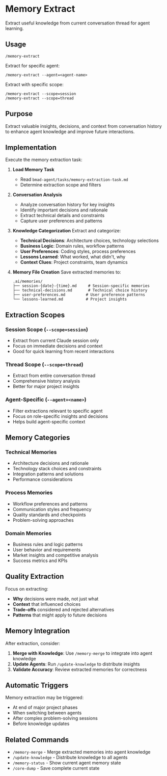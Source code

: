 # Memory Extract

Extract useful knowledge from current conversation thread for agent learning.

## Usage
```
/memory-extract
```

Extract for specific agent:
```
/memory-extract --agent=<agent-name>
```

Extract with specific scope:
```
/memory-extract --scope=session
/memory-extract --scope=thread
```

## Purpose
Extract valuable insights, decisions, and context from conversation history to enhance agent knowledge and improve future interactions.

## Implementation
Execute the memory extraction task:

1. **Load Memory Task**
   - Read `bmad-agent/tasks/memory-extraction-task.md`
   - Determine extraction scope and filters

2. **Conversation Analysis**
   - Analyze conversation history for key insights
   - Identify important decisions and rationale
   - Extract technical details and constraints
   - Capture user preferences and patterns

3. **Knowledge Categorization**
   Extract and categorize:
   - **Technical Decisions**: Architecture choices, technology selections
   - **Business Logic**: Domain rules, workflow patterns
   - **User Preferences**: Coding styles, process preferences
   - **Lessons Learned**: What worked, what didn't, why
   - **Context Clues**: Project constraints, team dynamics

4. **Memory File Creation**
   Save extracted memories to:
   ```
   .ai/memories/
   ├── session-{date}-{time}.md     # Session-specific memories
   ├── technical-decisions.md       # Technical choice history
   ├── user-preferences.md         # User preference patterns
   └── lessons-learned.md          # Project insights
   ```

## Extraction Scopes

### Session Scope (`--scope=session`)
- Extract from current Claude session only
- Focus on immediate decisions and context
- Good for quick learning from recent interactions

### Thread Scope (`--scope=thread`)
- Extract from entire conversation thread
- Comprehensive history analysis
- Better for major project insights

### Agent-Specific (`--agent=<name>`)
- Filter extractions relevant to specific agent
- Focus on role-specific insights and decisions
- Helps build agent-specific context

## Memory Categories

### Technical Memories
- Architecture decisions and rationale
- Technology stack choices and constraints
- Integration patterns and solutions
- Performance considerations

### Process Memories
- Workflow preferences and patterns
- Communication styles and frequency
- Quality standards and checkpoints
- Problem-solving approaches

### Domain Memories
- Business rules and logic patterns
- User behavior and requirements
- Market insights and competitive analysis
- Success metrics and KPIs

## Quality Extraction
Focus on extracting:
- **Why** decisions were made, not just what
- **Context** that influenced choices
- **Trade-offs** considered and rejected alternatives
- **Patterns** that might apply to future decisions

## Memory Integration
After extraction, consider:
1. **Merge with Knowledge**: Use `/memory-merge` to integrate into agent knowledge
2. **Update Agents**: Run `/update-knowledge` to distribute insights
3. **Validate Accuracy**: Review extracted memories for correctness

## Automatic Triggers
Memory extraction may be triggered:
- At end of major project phases
- When switching between agents
- After complex problem-solving sessions
- Before knowledge updates

## Related Commands
- `/memory-merge` - Merge extracted memories into agent knowledge
- `/update-knowledge` - Distribute knowledge to all agents
- `/memory-status` - Show current agent memory state
- `/core-dump` - Save complete current state